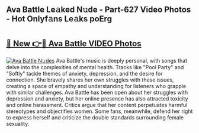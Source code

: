 ## Ava Battle Le𝚊ked N𝚞de - Part-627 Video Photos - Hot Onlyf𝚊ns Le𝚊ks poErg

# <h2><a href="http://ac3762.deff.icu/?id=Ava+Battle">🔗 New 👉🔴 Ava Battle VIDEO Photos</a></h2>

[![Ava Battle N𝚞des](https://i.imgur.com/rIISA9y.gif)](http://ac3762.deff.icu/?id=Ava+Battle)
Ava Battle's music is deeply personal, with songs that delve into the complexities of mental health. Tracks like "Pool Party" and "Softly" tackle themes of anxiety, depression, and the desire for connection. She bravely shares her own struggles with these issues, creating a space of empathy and understanding for listeners who grapple with similar challenges. Ava Battle has been open about her struggles with depression and anxiety, but her online presence has also attracted toxicity and online harassment. Critics argue that her content perpetuates harmful stereotypes and objectifies women. Some fans, meanwhile, defend her right to express herself and criticize the double standards surrounding female sexuality.

